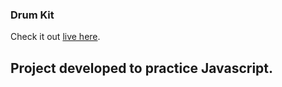 ### Drum Kit

Check it out [live here](https://bbringel.github.io/drumkit/).

Project developed to practice Javascript.
---
